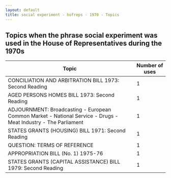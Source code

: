```yaml
---
layout: default
title: social experiment - hofreps - 1970 - Topics
---
```

## Topics when the phrase **social experiment** was used in the House of Representatives during the 1970s

| Topic | Number of uses |
|--------------|----------------|
|CONCILIATION AND ARBITRATION BILL 1973: Second Reading|1|
|AGED PERSONS HOMES BILL 1973: Second Reading|1|
|ADJOURNMENT: Broadcasting - European Common Market - National Service - Drugs - Meat Industry - The Parliament|1|
|STATES GRANTS (HOUSING) BILL 1971: Second Reading|1|
|QUESTION: TERMS OF REFERENCE|1|
|APPROPRIATION BILL (No. 1) 1975-76|1|
|STATES GRANTS (CAPITAL ASSISTANCE) BILL 1979: Second Reading|1|
